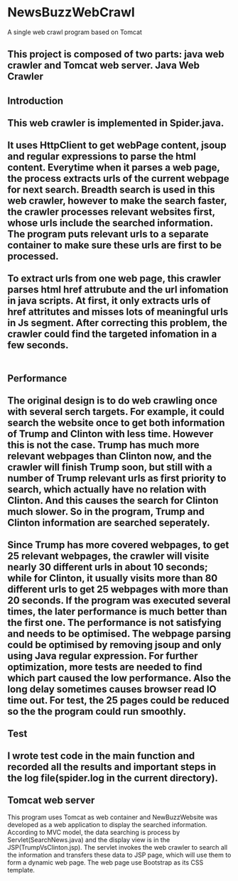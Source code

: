 # NewsBuzzWebCrawl
A single web crawl program based on Tomcat

This project is composed of two parts: java web crawler and Tomcat web server. 
Java Web Crawler
--------
Introduction
<br/><br/>
This web crawler is implemented in Spider.java.
<br/><br/>
It uses HttpClient to get webPage content, jsoup and regular expressions to parse the html content. Everytime when it parses a web page, the process extracts urls of the current webpage for next search. Breadth search is used in this web crawler, however to make the search faster, the crawler processes relevant websites first, whose urls include the searched information. The program puts relevant urls to a separate container to make sure these urls are first to be processed.
<br/><br/>
To extract urls from one web page, this crawler parses html href attrubute and the url infomation in java scripts. At first, it only extracts urls of href attritutes and misses lots of meaningful urls in Js segment. After correcting this problem, the crawler could find the targeted infomation in a few seconds.  
<br/><br/>
Performance
<br/><br/>
The original design is to do web crawling once with several serch targets. For example, it could search the website once to get both information of Trump and Clinton with less time. However this is not the case. Trump has much more relevant webpages than Clinton now, and the crawler will finish Trump soon, but still with a number of Trump relevant urls as first priority to search, which actually have no relation with Clinton. And this causes the search for Clinton much slower. So in the program, Trump and Clinton information are searched seperately.
<br/><br/>
Since Trump has more covered webpages, to get 25 relevant webpages, the crawler will visite nearly 30 different urls in about 10 seconds; while for Clinton, it usually visits more than 80 different urls to get 25 webpages with more than 20 seconds. If the program was executed several times, the later performance is much better than the first one. The performance is not satisfying and needs to be optimised. The webpage parsing could be optimised by removing jsoup and only using Java regular expression. For further optimization, more tests are needed to find which part caused the low performance. Also the long delay sometimes causes browser read IO time out. For test, the 25 pages could be reduced so the the program could run smoothly. 
<br/><br/>
Test
<br/><br/>
I wrote test code in the main function and recorded all the results and important steps in the log file(spider.log in the current directory). 
<br/><br/>
Tomcat web server
--------
This program uses Tomcat as web container and NewBuzzWebsite was developed as a web application to display the searched information. According to MVC model, the data searching is process by Servlet(SearchNews.java) and the display view is in the JSP(TrumpVsClinton.jsp). The servlet invokes the web crawler to search all the information and transfers these data to JSP page, which will use them to form a dynamic web page. The web page use Bootstrap as its CSS template.






